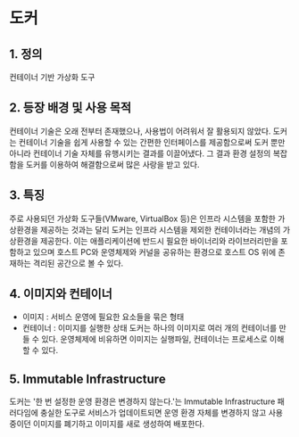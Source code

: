 # 도커

## 1. 정의
컨테이너 기반 가상화 도구

## 2. 등장 배경 및 사용 목적
컨테이너 기술은 오래 전부터 존재했으나, 사용법이 어려워서 잘 활용되지 않았다. 도커는 컨테이너 기술을 쉽게 사용할 수 있는 간편한 인터페이스를 제공함으로써 도커 뿐만 아니라 컨테이너 기술 자체를 유행시키는 결과를 이끌어냈다. 그 결과 환경 설정의 복잡함을 도커를 이용하여 해결함으로써 많은 사랑을 받고 있다.

## 3. 특징
주로 사용되던 가상화 도구들(VMware, VirtualBox 등)은 인프라 시스템을 포함한 가상환경을 제공하는 것과는 달리 도커는 인프라 시스템을 제외한 컨테이너라는 개념의 가상환경을 제공한다. 이는 애플리케이션에 반드시 필요한 바이너리와 라이브러리만을 포함하고 있으며 호스트 PC와 운영체제와 커널을 공유하는 환경으로 호스트 OS 위에 존재하는 격리된 공간으로 볼 수 있다.

## 4. 이미지와 컨테이너
- 이미지 : 서비스 운영에 필요한 요소들을 묶은 형태
- 컨테이너 : 이미지를 실행한 상태
도커는 하나의 이미지로 여러 개의 컨테이너를 만들 수 있다. 운영체제에 비유하면 이미지는 실행파일, 컨테이너는 프로세스로 이해할 수 있다.

## 5. Immutable Infrastructure
도커는 '한 번 설정한 운영 환경은 변경하지 않는다.'는 Immutable Infrastructure 패러다임에 충실한 도구로 서비스가 업데이트되면 운영 환경 자체를 변경하지 않고 사용 중이던 이미지를 폐기하고 이미지를 새로 생성하여 배포한다.

